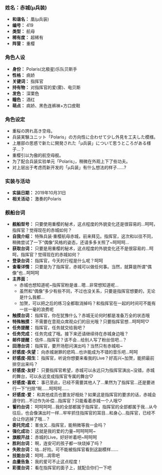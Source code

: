 ### 姓名：赤城(μ兵装)
* **和谐名：** 凰(μ兵装)
* **编号：** 419
* **类型：** 航母
* **稀有度：** 超稀有
* **阵营：** 重樱


### 角色人设
* **身份：** Polaris(北极星)乐队贝斯手
* **性格：** 病娇
* **关键词：** 指挥官
* **持有物：** 对指挥官的爱(雾)、电贝斯
* **发色：** 深栗色
* **瞳色：** 酒红
* **萌点：** 病娇、黑色连裤袜+方口皮鞋


### 角色设定
* 重桜の誇れ高き空母。
* 兵装実験ユニット「Polaris」の方向性に合わせて少し外見を工夫した模様。
* 上層部の思惑で新たに開発された「μ兵装」について思うところがある様子…？
* 重樱引以为傲的航空母舰。
* 为了配合兵装实验单元「Polaris」，稍微在外观上下了些功夫。
* 对上层出于考虑而新开发的「μ兵装」有什么想法的样子……?


### 实装与活动
* **实装日期：** 2019年10月31日
* **相关活动：** 激奏的Polaris


### 舰船台词
* **舰船型号：** 只要使用重樱的秘术，这点程度的外貌变化还是很容易的…呵呵，指挥官？觉得现在的赤城如何？
* **自我介绍：** 特殊兵装·重樱航母赤城，前来拜见。指挥官，这次和以往不同，稍微尝试了一下“偶像”风格的姿态，还请多多关照了~呵呵呵…
* **获取台词：** 只要是用重樱的秘术，这点程度的外貌变化还不是很容易的…呵呵，指挥官？觉得现在的赤城如何？
* **登录台词：** 指挥官，今天的行程是什么呢？呵呵
* **查看详情：** 只要是为了指挥官，赤城可以做任何事。当然，就算是所谓“偶像”也…呵呵呵
* **主界面：**
  * 赤城也想知道呢~指挥官粉是谁…嗯…非常想知道呢…
  * 虽然和“偶像”多少有些不同，不过也没关系，只要是指挥官想要的，无论是什么我都…
  * 加贺，可以把之后的练习全都取消掉吗？和指挥官在一起的时间可不能有一丝一毫的浪费呢
* **触摸台词：** 指挥官，你在犹豫什么？赤城无论何时都是准备万全的状态哦
* **特殊触摸：** 不需要在意观众席观众们的目光哦？只要指挥官想…呵呵呵♡
* **任务提醒：** 指挥官，任务就交给我吧？
* **任务完成：** 任务完成了哦。接下来还请继续待在赤城身边哦？
* **邮件提醒：** 信件…指挥官？该不会…给别人写了粉丝信吧…？
* **回港台词：** 指挥官，要开场慰问演出吗？当然只有赤城啦~
* **好感度-失望：** 向赤城谢罪的悲鸣…也许能成为不错的音乐吧…呵呵
* **好感度-陌生：** 指挥官，听说你想要来看我的Live？好高兴~加贺，能把最前排空出来吗？
* **好感度-友好：** 只要指挥官希望，赤城可以永远只为指挥官演出~没错，赤城的舞台，可以永远变成指挥官专属的舞台♡
* **好感度-喜欢：** 事已至此，已经不需要其他人了…果然为了指挥官…还是要进行一下”扫除“啊……呵呵呵……
* **好感度-爱：** 和其他成员也要友好相处？如果这是指挥官的要求的话，赤城会遵守的…不过作为补偿…指挥官？只能看着赤城一个人哦♡
* **誓约台词：** 呵呵呵呵…我的全部都属于指挥官，指挥官的全部都属于我…从今往后，也会像演出时一样…牢牢抓住指挥官的耳目…和身心…指挥官，已经不会让你逃掉了哦…？
* **委托完成：** 害虫又…指挥官，能稍微等我一会吗？
* **强化成功：** 这就是我的爱的力量~呵呵呵呵~
* **旗舰开战：** 赤城的Live，好好听着吧~呵呵呵
* **胜利台词：** 啊，连安可的孩子都一块烧掉了吗？
* **失败台词：** 咕…好险。可不能被指挥官看到这副模样……
* **技能台词：** 呵呵…凋零吧
* **血量告急：** 我的爱可不止这点程度！
* **彩蛋台词：** 看在指挥官的面子上，就配合你们一下吧
